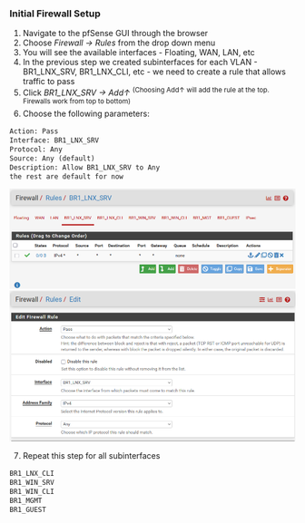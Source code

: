 ### Initial Firewall Setup
1. Navigate to the pfSense GUI through the browser
2. Choose *Firewall → Rules* from the drop down menu
3. You will see the available interfaces - Floating, WAN, LAN, etc
4. In the previous step we created subinterfaces for each VLAN - BR1_LNX_SRV, BR1_LNX_CLI, etc - we need to create a rule that allows traffic to pass
5. Click *BR1_LNX_SRV → Add↑* <sup>(Choosing Add↑ will add the rule at the top. Firewalls work from top to bottom)</sup>
6. Choose the following parameters:
```
Action: Pass
Interface: BR1_LNX_SRV
Protocol: Any
Source: Any (default)
Description: Allow BR1_LNX_SRV to Any
the rest are default for now
```
![firewall1](https://github.com/nickbruggen90/LabsVol8021Q/blob/main/Project%201.0%3A%20pfSense%20%2B%20NetOps%20Foundation/*Images/Screenshot%202025-07-21%20072000.png)
![firewall2](https://github.com/nickbruggen90/LabsVol8021Q/blob/main/Project%201.0%3A%20pfSense%20%2B%20NetOps%20Foundation/*Images/Screenshot%202025-07-21%20075128.png)

7. Repeat this step for all subinterfaces
```
BR1_LNX_CLI
BR1_WIN_SRV
BR1_WIN_CLI
BR1_MGMT
BR1_GUEST
```



